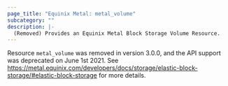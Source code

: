 ```yaml
---
page_title: "Equinix Metal: metal_volume"
subcategory: ""
description: |-
  (Removed) Provides an Equinix Metal Block Storage Volume Resource.
---
```


Resource `metal_volume` was removed in version 3.0.0, and the API support was deprecated on June 1st 2021. See https://metal.equinix.com/developers/docs/storage/elastic-block-storage/#elastic-block-storage for more details.

